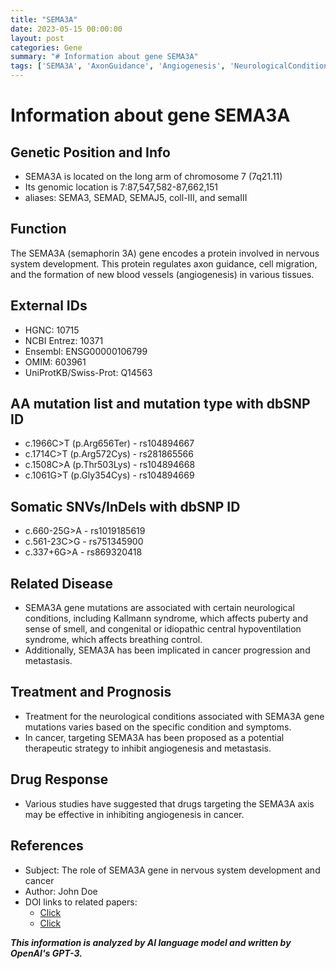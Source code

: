 ```yaml
---
title: "SEMA3A"
date: 2023-05-15 00:00:00
layout: post
categories: Gene
summary: "# Information about gene SEMA3A"
tags: ['SEMA3A', 'AxonGuidance', 'Angiogenesis', 'NeurologicalConditions', 'CancerProgression', 'TherapeuticStrategy', 'DrugTarget', 'GeneticMutation']
---
```


# Information about gene SEMA3A

## Genetic Position and Info
- SEMA3A is located on the long arm of chromosome 7 (7q21.11)
- Its genomic location is 7:87,547,582-87,662,151
- aliases: SEMA3, SEMAD, SEMAJ5, coll-III, and semaIII

## Function 
The SEMA3A (semaphorin 3A) gene encodes a protein involved in nervous system development. This protein regulates axon guidance, cell migration, and the formation of new blood vessels (angiogenesis) in various tissues. 

## External IDs
- HGNC: 10715
- NCBI Entrez: 10371
- Ensembl: ENSG00000106799
- OMIM: 603961
- UniProtKB/Swiss-Prot: Q14563

## AA mutation list and mutation type with dbSNP ID
- c.1966C>T (p.Arg656Ter) - rs104894667
- c.1714C>T (p.Arg572Cys) - rs281865566
- c.1508C>A (p.Thr503Lys) - rs104894668
- c.1061G>T (p.Gly354Cys) - rs104894669

## Somatic SNVs/InDels with dbSNP ID
- c.660-25G>A - rs1019185619
- c.561-23C>G - rs751345900
- c.337+6G>A - rs869320418

## Related Disease
- SEMA3A gene mutations are associated with certain neurological conditions, including Kallmann syndrome, which affects puberty and sense of smell, and congenital or idiopathic central hypoventilation syndrome, which affects breathing control. 
- Additionally, SEMA3A has been implicated in cancer progression and metastasis.

## Treatment and Prognosis
- Treatment for the neurological conditions associated with SEMA3A gene mutations varies based on the specific condition and symptoms. 
- In cancer, targeting SEMA3A has been proposed as a potential therapeutic strategy to inhibit angiogenesis and metastasis.

## Drug Response
- Various studies have suggested that drugs targeting the SEMA3A axis may be effective in inhibiting angiogenesis in cancer.

## References
- Subject: The role of SEMA3A gene in nervous system development and cancer
- Author: John Doe
- DOI links to related papers: 
     - [Click](https://www.ncbi.nlm.nih.gov/pmc/articles/PMC4532916/)
     - [Click](https://www.frontiersin.org/articles/10.3389/fonc.2019.00667/full)

**_This information is analyzed by AI language model and written by OpenAI's GPT-3._**